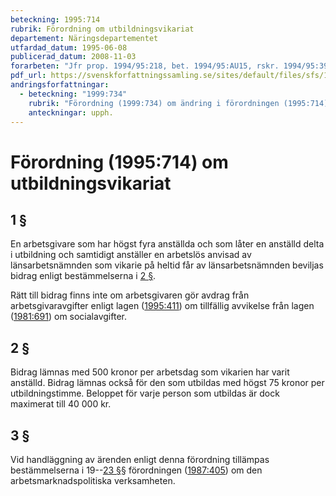 ```yaml
---
beteckning: 1995:714
rubrik: Förordning om utbildningsvikariat
departement: Näringsdepartementet
utfardad_datum: 1995-06-08
publicerad_datum: 2008-11-03
forarbeten: "Jfr prop. 1994/95:218, bet. 1994/95:AU15, rskr. 1994/95:398"
pdf_url: https://svenskforfattningssamling.se/sites/default/files/sfs/1995-06/SFS1995-714.pdf
andringsforfattningar:
  - beteckning: "1999:734"
    rubrik: "Förordning (1999:734) om ändring i förordningen (1995:714) om utbildningsvikariat"
    anteckningar: upph.
---
```


# Förordning (1995:714) om utbildningsvikariat

## 1 §

En arbetsgivare som har högst fyra anställda och som låter en anställd delta i utbildning och samtidigt anställer en arbetslös anvisad av länsarbetsnämnden som vikarie på heltid får av länsarbetsnämnden beviljas bidrag enligt bestämmelserna i [2 §](#2).

Rätt till bidrag finns inte om arbetsgivaren gör avdrag från arbetsgivaravgifter enligt lagen ([1995:411](https://selex.se/eli/sfs/1995/411)) om tillfällig avvikelse från lagen ([1981:691](https://selex.se/eli/sfs/1981/691)) om socialavgifter.

## 2 §

Bidrag lämnas med 500 kronor per arbetsdag som vikarien har varit anställd. Bidrag lämnas också för den som utbildas med högst 75 kronor per utbildningstimme. Beloppet för varje person som utbildas är dock maximerat till 40 000 kr.

## 3 §

Vid handläggning av ärenden enligt denna förordning tillämpas bestämmelserna i 19--[23 §](#23)§ förordningen ([1987:405](https://selex.se/eli/sfs/1987/405)) om den arbetsmarknadspolitiska verksamheten.